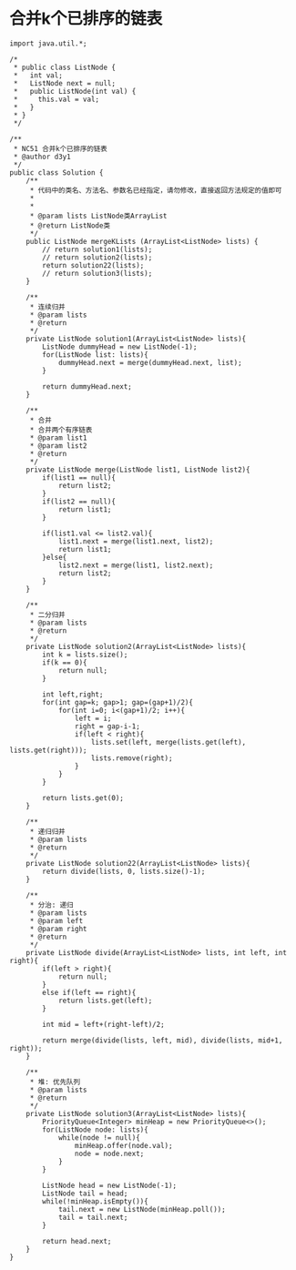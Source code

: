# 合并k个已排序的链表

    import java.util.*;
    
    /*
     * public class ListNode {
     *   int val;
     *   ListNode next = null;
     *   public ListNode(int val) {
     *     this.val = val;
     *   }
     * }
     */
    
    /**
     * NC51 合并k个已排序的链表
     * @author d3y1
     */
    public class Solution {
        /**
         * 代码中的类名、方法名、参数名已经指定，请勿修改，直接返回方法规定的值即可
         *
         *
         * @param lists ListNode类ArrayList
         * @return ListNode类
         */
        public ListNode mergeKLists (ArrayList<ListNode> lists) {
            // return solution1(lists);
            // return solution2(lists);
            return solution22(lists);
            // return solution3(lists);
        }
    
        /**
         * 连续归并
         * @param lists
         * @return
         */
        private ListNode solution1(ArrayList<ListNode> lists){
            ListNode dummyHead = new ListNode(-1);
            for(ListNode list: lists){
                dummyHead.next = merge(dummyHead.next, list);
            }
    
            return dummyHead.next;
        }
    
        /**
         * 合并
         * 合并两个有序链表
         * @param list1
         * @param list2
         * @return
         */
        private ListNode merge(ListNode list1, ListNode list2){
            if(list1 == null){
                return list2;
            }
            if(list2 == null){
                return list1;
            }
    
            if(list1.val <= list2.val){
                list1.next = merge(list1.next, list2);
                return list1;
            }else{
                list2.next = merge(list1, list2.next);
                return list2;
            }
        }
    
        /**
         * 二分归并
         * @param lists
         * @return
         */
        private ListNode solution2(ArrayList<ListNode> lists){
            int k = lists.size();
            if(k == 0){
                return null;
            }
    
            int left,right;
            for(int gap=k; gap>1; gap=(gap+1)/2){
                for(int i=0; i<(gap+1)/2; i++){
                    left = i;
                    right = gap-i-1;
                    if(left < right){
                        lists.set(left, merge(lists.get(left), lists.get(right)));
                        lists.remove(right);
                    }
                }
            }
    
            return lists.get(0);
        }
    
        /**
         * 递归归并
         * @param lists
         * @return
         */
        private ListNode solution22(ArrayList<ListNode> lists){
            return divide(lists, 0, lists.size()-1);
        }
    
        /**
         * 分治: 递归
         * @param lists
         * @param left
         * @param right
         * @return
         */
        private ListNode divide(ArrayList<ListNode> lists, int left, int right){
            if(left > right){
                return null;
            }
            else if(left == right){
                return lists.get(left);
            }
    
            int mid = left+(right-left)/2;
    
            return merge(divide(lists, left, mid), divide(lists, mid+1, right));
        }
    
        /**
         * 堆: 优先队列
         * @param lists
         * @return
         */
        private ListNode solution3(ArrayList<ListNode> lists){
            PriorityQueue<Integer> minHeap = new PriorityQueue<>();
            for(ListNode node: lists){
                while(node != null){
                    minHeap.offer(node.val);
                    node = node.next;
                }
            }
    
            ListNode head = new ListNode(-1);
            ListNode tail = head;
            while(!minHeap.isEmpty()){
                tail.next = new ListNode(minHeap.poll());
                tail = tail.next;
            }
    
            return head.next;
        }
    }
    

